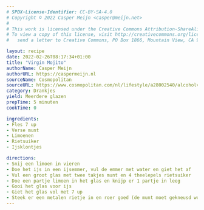 ```yaml
---
# SPDX-License-Identifier: CC-BY-SA-4.0
# Copyright © 2022 Casper Meijn <casper@meijn.net>
# 
# This work is licensed under the Creative Commons Attribution-ShareAlike 4.0 International License. 
# To view a copy of this license, visit http://creativecommons.org/licenses/by-sa/4.0/ or 
#   send a letter to Creative Commons, PO Box 1866, Mountain View, CA 94042, USA.

layout: recipe
date: 2022-02-26T08:17:34+01:00
title: "Virgin Mojito"
authorName: Casper Meijn
authorURL: https://caspermeijn.nl
sourceName: Cosmopolitan
sourceURL: https://www.cosmopolitan.com/nl/lifestyle/a28002540/alcoholvrije-cocktail-virgin-mojito/
category: Drankjes
yield: Meerdere glazen
prepTime: 5 minuten
cookTime: 0

ingredients:
- Fles 7 up
- Verse munt
- Limoenen
- Rietsuiker
- Ijsklontjes

directions:
- Snij een limoen in vieren
- Doe het ijs in een ijsemmer, vul de emmer met water en giet het af
- Vul een groot glas met twee takjes munt en 4 theelepels rietsuiker
- Doe een partje limoen in het glas en knijp er 1 partje in leeg
- Gooi het glas voor ijs
- Giet het glas vol met 7 up
- Steek er een metalen rietje in en roer goed (de munt moet gekneusd worden en de rietsuiker moet oplossen)
---
```

